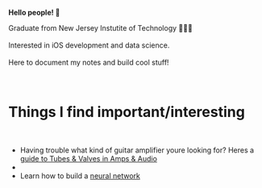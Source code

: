 <html>

<b>Hello people! 🤝 </b>

<body>

<div class="intro">
<p>
 Graduate from New Jersey Instutite of Technology 👨🏾‍💻<br></br>
 Interested in iOS development and data science. <br></br>
 Here to document my notes and build cool stuff!<br></br>
 <br>
</p>
</div>


<div class="interests">
<p>
  <h1>Things I find important/interesting</h1><br>
  
  <ul>
  <li> Having trouble what kind of guitar amplifier youre looking for? Heres a <a href="https://spartanmusic.co.uk/blogs/smblog/beginner-guide-to-tubes-valves-in-amps-audio"> guide to Tubes & Valves in Amps & Audio</a> </li>
  <li>
  </li>
  <li>
    Learn how to build a <a href="https://github.com/chakane3/nn-credit-data">neural network</a>
  </li>
  </ul>
  
</p>
</div>

<div class="stats">
  
</div>
</body>
</html>


